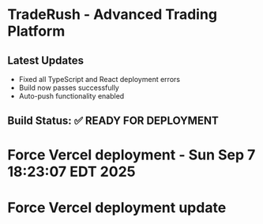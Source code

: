# TradeRush - Advanced Trading Platform

## Latest Updates
- Fixed all TypeScript and React deployment errors
- Build now passes successfully
- Auto-push functionality enabled

## Build Status: ✅ READY FOR DEPLOYMENT
# Force Vercel deployment - Sun Sep  7 18:23:07 EDT 2025
# Force Vercel deployment update
